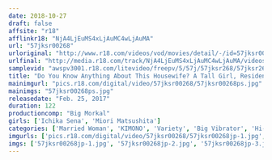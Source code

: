 ```yaml
---
date: 2018-10-27
draft: false
affsite: "r18"
afflinkr18: "NjA4LjEuMS4xLjAuMC4wLjAuMA"
url: "57jksr00268"
urloriginal: "http://www.r18.com/videos/vod/movies/detail/-/id=57jksr00268"
urlfinal: "http://media.r18.com/track/NjA4LjEuMS4xLjAuMC4wLjAuMA/videos/vod/movies/detail/-/id=57jksr00268"
samplevid: "awspv3001.r18.com/litevideo/freepv/5/57j/57jksr268/57jksr268_dmb_w.mp4"
title: "Do You Know Anything About This Housewife? A Tall Girl, Resident Of Shibuya, With F Cup Tits, A Selfie Shooting Hot Springs Blogging Wife Of A Company President A Singing Elder Sister Light Skin Housewife Who Loves Sex And Lives In Setagaya Ward These Two Horny Housewives Are Getting It On! How Did These Ladies End Up Getting Their Pussies Hammered By Other Men? We Show You The Full Story"
mainimgurl: "pics.r18.com/digital/video/57jksr00268/57jksr00268ps.jpg"
mainimgs: "57jksr00268ps.jpg"
releasedate: "Feb. 25, 2017"
duration: 122
productioncomp: "Big Morkal"
girls: ['Ichika Sena', 'Miori Matsushita']
categories: ['Married Woman', 'KIMONO', 'Variety', 'Big Vibrator', 'Hi-Def']
imgurls: ['pics.r18.com/digital/video/57jksr00268/57jksr00268jp-1.jpg', 'pics.r18.com/digital/video/57jksr00268/57jksr00268jp-2.jpg', 'pics.r18.com/digital/video/57jksr00268/57jksr00268jp-3.jpg', 'pics.r18.com/digital/video/57jksr00268/57jksr00268jp-4.jpg', 'pics.r18.com/digital/video/57jksr00268/57jksr00268jp-5.jpg', 'pics.r18.com/digital/video/57jksr00268/57jksr00268jp-6.jpg', 'pics.r18.com/digital/video/57jksr00268/57jksr00268jp-7.jpg', 'pics.r18.com/digital/video/57jksr00268/57jksr00268jp-8.jpg', 'pics.r18.com/digital/video/57jksr00268/57jksr00268jp-9.jpg', 'pics.r18.com/digital/video/57jksr00268/57jksr00268jp-10.jpg', 'pics.r18.com/digital/video/57jksr00268/57jksr00268jp-11.jpg', 'pics.r18.com/digital/video/57jksr00268/57jksr00268jp-12.jpg', 'pics.r18.com/digital/video/57jksr00268/57jksr00268jp-13.jpg', 'pics.r18.com/digital/video/57jksr00268/57jksr00268jp-14.jpg', 'pics.r18.com/digital/video/57jksr00268/57jksr00268jp-15.jpg', 'pics.r18.com/digital/video/57jksr00268/57jksr00268jp-16.jpg', 'pics.r18.com/digital/video/57jksr00268/57jksr00268jp-17.jpg', 'pics.r18.com/digital/video/57jksr00268/57jksr00268jp-18.jpg', 'pics.r18.com/digital/video/57jksr00268/57jksr00268jp-19.jpg', 'pics.r18.com/digital/video/57jksr00268/57jksr00268jp-20.jpg']
imgs: ['57jksr00268jp-1.jpg', '57jksr00268jp-2.jpg', '57jksr00268jp-3.jpg', '57jksr00268jp-4.jpg', '57jksr00268jp-5.jpg', '57jksr00268jp-6.jpg', '57jksr00268jp-7.jpg', '57jksr00268jp-8.jpg', '57jksr00268jp-9.jpg', '57jksr00268jp-10.jpg', '57jksr00268jp-11.jpg', '57jksr00268jp-12.jpg', '57jksr00268jp-13.jpg', '57jksr00268jp-14.jpg', '57jksr00268jp-15.jpg', '57jksr00268jp-16.jpg', '57jksr00268jp-17.jpg', '57jksr00268jp-18.jpg', '57jksr00268jp-19.jpg', '57jksr00268jp-20.jpg']
---
```

